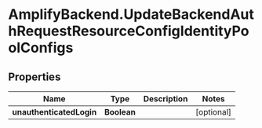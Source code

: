 # AmplifyBackend.UpdateBackendAuthRequestResourceConfigIdentityPoolConfigs

## Properties

Name | Type | Description | Notes
------------ | ------------- | ------------- | -------------
**unauthenticatedLogin** | **Boolean** |  | [optional] 


